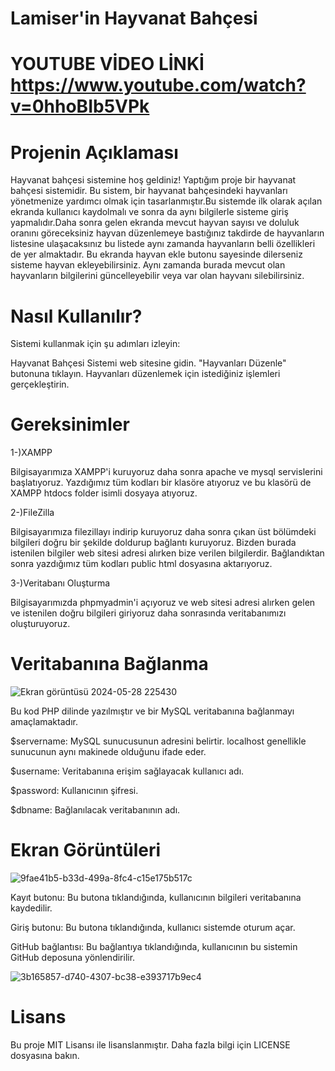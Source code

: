 # Lamiser'in Hayvanat Bahçesi

# YOUTUBE VİDEO LİNKİ https://www.youtube.com/watch?v=0hhoBIb5VPk

# Projenin Açıklaması
Hayvanat bahçesi sistemine hoş geldiniz!
Yaptığım proje bir hayvanat bahçesi sistemidir. Bu sistem, bir hayvanat bahçesindeki hayvanları yönetmenize yardımcı olmak için tasarlanmıştır.Bu sistemde ilk olarak açılan ekranda kullanıcı kaydolmalı ve sonra da aynı bilgilerle sisteme giriş yapmalıdır.Daha sonra gelen ekranda mevcut hayvan sayısı ve doluluk oranını göreceksiniz hayvan düzenlemeye bastığınız takdirde de hayvanların listesine ulaşacaksınız bu listede aynı zamanda hayvanların belli özellikleri de yer almaktadır. Bu ekranda hayvan ekle butonu sayesinde dilerseniz sisteme hayvan ekleyebilirsiniz. Aynı zamanda burada mevcut olan hayvanların bilgilerini güncelleyebilir veya var olan hayvanı silebilirsiniz.

# Nasıl Kullanılır?

Sistemi kullanmak için şu adımları izleyin:

Hayvanat Bahçesi Sistemi web sitesine gidin.
"Hayvanları Düzenle" butonuna tıklayın.
Hayvanları düzenlemek için istediğiniz işlemleri gerçekleştirin.


# Gereksinimler 

1-)XAMPP


Bilgisayarımıza XAMPP'i kuruyoruz daha sonra apache ve mysql servislerini başlatıyoruz.
Yazdığımız tüm kodları bir klasöre atıyoruz ve bu klasörü de XAMPP htdocs folder isimli dosyaya atıyoruz.

2-)FileZilla


Bilgisayarımıza filezillayı indirip kuruyoruz daha sonra çıkan üst bölümdeki bilgileri doğru bir şekilde doldurup bağlantı kuruyoruz. Bizden burada istenilen bilgiler web sitesi adresi alırken bize verilen bilgilerdir. Bağlandıktan sonra yazdığımız tüm kodları public html dosyasına aktarıyoruz.

3-)Veritabanı Oluşturma


Bilgisayarımızda phpmyadmin'i açıyoruz ve web sitesi adresi alırken gelen ve istenilen doğru bilgileri giriyoruz daha sonrasında veritabanımızı oluşturuyoruz.


# Veritabanına Bağlanma

![Ekran görüntüsü 2024-05-28 225430](https://github.com/Lamiserors/phpproje/assets/154334341/0178ec41-fff3-4bd3-8101-55bf77ca27bf)


Bu kod PHP dilinde yazılmıştır ve bir MySQL veritabanına bağlanmayı amaçlamaktadır.

$servername: MySQL sunucusunun adresini belirtir. localhost genellikle sunucunun aynı makinede olduğunu ifade eder.

$username: Veritabanına erişim sağlayacak kullanıcı adı.

$password: Kullanıcının şifresi.

$dbname: Bağlanılacak veritabanının adı.




# Ekran Görüntüleri



![9fae41b5-b33d-499a-8fc4-c15e175b517c](https://github.com/Lamiserors/phpproje/assets/154334341/034bb096-a8a3-4a80-abf9-c6650309a3f1)

Kayıt butonu: Bu butona tıklandığında, kullanıcının bilgileri veritabanına kaydedilir.

Giriş butonu: Bu butona tıklandığında, kullanıcı sistemde oturum açar.

GitHub bağlantısı: Bu bağlantıya tıklandığında, kullanıcının bu sistemin GitHub deposuna yönlendirilir.


![3b165857-d740-4307-bc38-e393717b9ec4](https://github.com/Lamiserors/phpproje/assets/154334341/7485a1a9-3e1c-4f13-beb2-673cdd98e0a2)







# Lisans
Bu proje MIT Lisansı ile lisanslanmıştır. Daha fazla bilgi için LICENSE dosyasına bakın.

